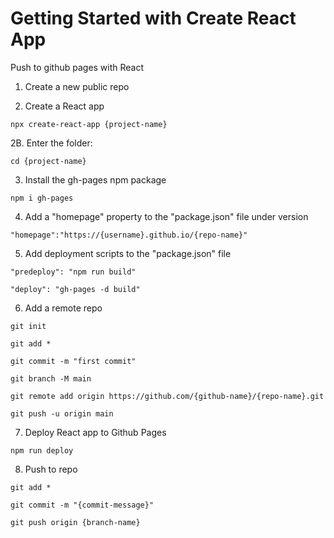 # Getting Started with Create React App

Push to github pages with React

1. Create a new public repo

2. Create a React app
```
npx create-react-app {project-name}
```

2B. Enter the folder:
```
cd {project-name}
```

3. Install the gh-pages npm package
```
npm i gh-pages
```

4. Add a "homepage" property to the "package.json" file under version
```
"homepage":"https://{username}.github.io/{repo-name}"
```

5. Add deployment scripts to the "package.json" file
```
"predeploy": "npm run build"
```

```
"deploy": "gh-pages -d build"
```

6. Add a remote repo

```
git init
```

```
git add *
```

```
git commit -m "first commit"
```

```
git branch -M main
```

```
git remote add origin https://github.com/{github-name}/{repo-name}.git
```

```
git push -u origin main
```

7. Deploy React app to Github Pages

```
npm run deploy
```

8. Push to repo
```
git add *
```

```
git commit -m "{commit-message}"
```

```
git push origin {branch-name}
```
